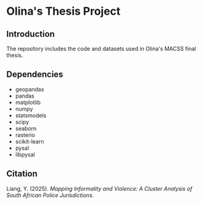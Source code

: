 # Olina's Thesis Project

## Introduction
The repository includes the code and datasets used in Olina's MACSS final thesis.

## Dependencies

- geopandas
- pandas
- matplotlib
- numpy
- statsmodels
- scipy
- seaborn
- rasterio
- scikit-learn
- pysal
- libpysal

## Citation
Liang, Y. (2025). *Mapping Informality and Violence: A Cluster Analysis of South African Police Jurisdictions*.
